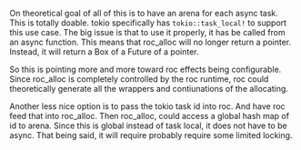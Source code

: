 On theoretical goal of all of this is to have an arena for each async task.
This is totally doable. tokio specifically has `tokio::task_local!` to support this use case.
The big issue is that to use it properly, it has be called from an async function.
This means that roc_alloc will no longer return a pointer. Instead, it will return a Box of a Future of a pointer.

So this is pointing more and more toward roc effects being configurable.
Since roc_alloc is completely controlled by the roc runtime, roc could theoretically generate all the wrappers and contiunations of the allocating.

Another less nice option is to pass the tokio task id into roc.
And have roc feed that into roc_alloc.
Then roc_alloc, could access a global hash map of id to arena.
Since this is global instead of task local, it does not have to be async.
That being said, it will require probably require some limited locking.